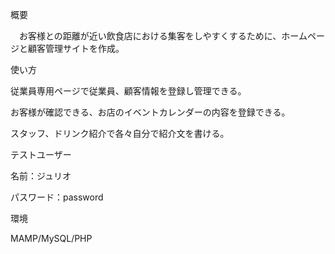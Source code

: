 概要

　お客様との距離が近い飲食店における集客をしやすくするために、ホームページと顧客管理サイトを作成。
 
使い方

  従業員専用ページで従業員、顧客情報を登録し管理できる。
  
  お客様が確認できる、お店のイベントカレンダーの内容を登録できる。
  
  スタッフ、ドリンク紹介で各々自分で紹介文を書ける。
  
テストユーザー

  名前：ジュリオ
  
  パスワード：password
  
環境

 MAMP/MySQL/PHP
 

